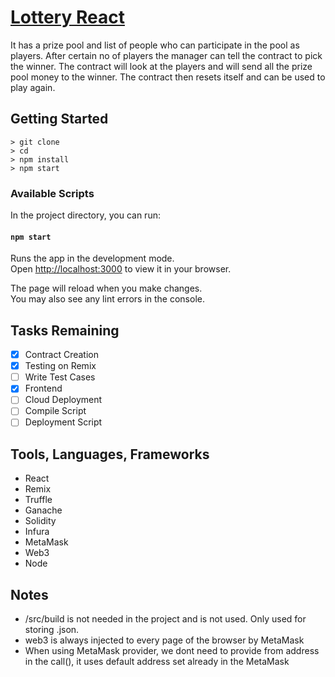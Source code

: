 # [Lottery React](https://www.udemy.com/course/ethereum-and-solidity-the-complete-developers-guide/)

It has a prize pool and list of people who can participate in the pool as players. After certain no of players the manager can tell the contract to pick the winner. The contract will look at the players and will send all the prize pool money to the winner. The contract then resets itself and can be used to play again.

## Getting Started
```
> git clone 
> cd 
> npm install 
> npm start
```
### Available Scripts

In the project directory, you can run:

#### `npm start`

Runs the app in the development mode.\
Open [http://localhost:3000](http://localhost:3000) to view it in your browser.

The page will reload when you make changes.\
You may also see any lint errors in the console.

## Tasks Remaining
- [x] Contract Creation
- [x] Testing on Remix  
- [ ] Write Test Cases
- [x] Frontend
- [ ] Cloud Deployment 
- [ ] Compile Script
- [ ] Deployment Script

## Tools, Languages, Frameworks
* React
* Remix
* Truffle 
* Ganache
* Solidity
* Infura 
* MetaMask
* Web3
* Node

## Notes
* /src/build is not needed in the project and is not used. Only used for storing .json.
* web3 is always injected to every page of the browser by MetaMask
* When using MetaMask provider, we dont need to provide from address in the call(), it uses default address set already in the MetaMask 

